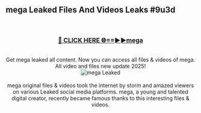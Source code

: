 ## mega Leaked Files And Videos Leaks #9u3d
<br>
<div align="center">
<h3><a href="https://watchclip.my.id/mega" rel="nofollow">🔴 CLICK HERE 🌐==►►mega</a></h3>
<br>
Get mega leaked all content. Now you can access all files & videos of mega. All video and files new update 2025!
<br>
<a href="https://watchclip.my.id/mega" rel="nofollow" data-target="animated-image.originalLink"><img src="https://i.ibb.co.com/WyWwxjT/player-gif2.gif" alt="mega Leaked" style="max-width: 100%; display: inline-block;" data-target="animated-image.originalImage"></a>
<br><br>
mega original files & videos took the internet by storm and amazed viewers on various Leaked social media platforms. mega, a young and talented digital creator, recently became famous thanks to this interesting files & videos.
</div>
<br>